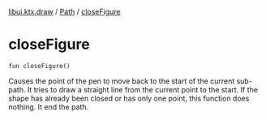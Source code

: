 [libui.ktx.draw](../README.md) / [Path](README.md) / [closeFigure](close-figure.md)

# closeFigure

`fun closeFigure()`

Causes the point of the pen to move back to the start of the current sub-path. It tries to draw
a straight line from the current point to the start. If the shape has already been closed or has
only one point, this function does nothing.
It end the path.
